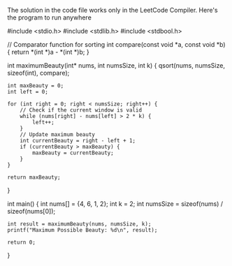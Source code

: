 The solution in the code file works only in the LeetCode Compiler. Here's the program to run anywhere

#include <stdio.h>
#include <stdlib.h>
#include <stdbool.h>

// Comparator function for sorting
int compare(const void *a, const void *b) {
    return *(int *)a - *(int *)b;
}

int maximumBeauty(int* nums, int numsSize, int k) {
    qsort(nums, numsSize, sizeof(int), compare);

    int maxBeauty = 0;
    int left = 0;

    for (int right = 0; right < numsSize; right++) {
        // Check if the current window is valid
        while (nums[right] - nums[left] > 2 * k) {
            left++;
        }
        // Update maximum beauty
        int currentBeauty = right - left + 1;
        if (currentBeauty > maxBeauty) {
            maxBeauty = currentBeauty;
        }
    }

    return maxBeauty;
}

int main() {
    int nums[] = {4, 6, 1, 2};
    int k = 2;
    int numsSize = sizeof(nums) / sizeof(nums[0]);

    int result = maximumBeauty(nums, numsSize, k);
    printf("Maximum Possible Beauty: %d\n", result);

    return 0;
}



